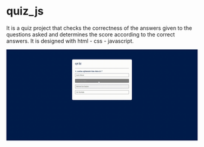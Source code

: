 # quiz_js

It is a quiz project that checks the correctness of the answers given to the questions asked and determines the score according to the correct answers. It is designed with html - css - javascript.

![](quizscreen.gif)
